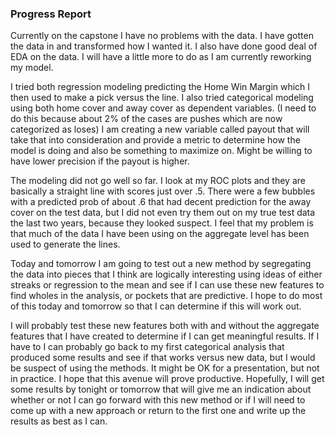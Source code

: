 ### Progress Report

Currently on the capstone I have no problems with the data.  I have gotten the data in and transformed how I wanted it.  I also have done good deal of EDA on the data.  I will have a little more to do as I am currently reworking my model.

I tried both regression modeling predicting the Home Win Margin which I then used to make a pick versus the line.  I also tried categorical modeling using both home cover and away cover as dependent variables. (I need to do this because about 2% of the cases are pushes which are now categorized as loses)  I am creating a new variable called payout that will take that into consideration and provide a metric to determine how the model is doing and also be something to maximize on.  Might be willing to have lower precision if the payout is higher.  

The modeling did not go well so far.  I look at my ROC plots and they are basically a straight line with scores just over .5.  There were a few bubbles with a predicted prob of about .6 that had decent prediction for the away cover on the test data, but I did not even try them out on my true test data the last two years, because they looked suspect.  I feel that my problem is that much of the data I have been using on the aggregate level has been used to generate the lines.  

Today and tomorrow I am going to test out a new method by segregating the data into pieces that I think are logically interesting using ideas of either streaks or regression to the mean and see if I can use these new features to find wholes in the analysis, or pockets that are predictive.  I hope to do most of this today and tomorrow so that I can determine if this will work out.  

I will probably test these new features both with and without the aggregate features that I have created to determine if I can get meaningful results.  If I have to I can probably go back to my first categorical analysis that produced some results and see if that works versus new data, but I would be suspect of using the methods.  It might be OK for a presentation, but not in practice.  I hope that this avenue will prove productive.  Hopefully, I will get some results by tonight or tomorrow that will give me an indication about whether or not I can go forward with this new method or if I will need to come up with a new approach or return to the first one and write up the results as best as I can.
